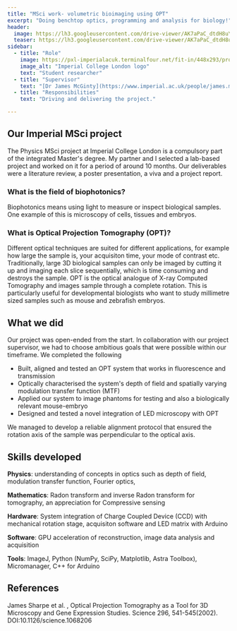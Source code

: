```yaml
---
title: "MSci work- volumetric bioimaging using OPT"
excerpt: "Doing benchtop optics, programming and analysis for biology!"
header:
  image: https://lh3.googleusercontent.com/drive-viewer/AK7aPaC_dtdH8uYYgoscbtjSmM9YlOgeYvMv0X_phEQMKTHDnl0xVdIPnzuJDsLX2AtSHvJ-JKv7-szH4A02eJZCxNmW3GczaA=s1600
  teaser: https://lh3.googleusercontent.com/drive-viewer/AK7aPaC_dtdH8uYYgoscbtjSmM9YlOgeYvMv0X_phEQMKTHDnl0xVdIPnzuJDsLX2AtSHvJ-JKv7-szH4A02eJZCxNmW3GczaA=s1600
sidebar:
  - title: "Role"
    image: https://pxl-imperialacuk.terminalfour.net/fit-in/448x293/prod01/channel_2/media/migration/staff/Blue-on-white--tojpeg_1495792235526_x4.jpg
    image_alt: "Imperial College London logo"
    text: "Student researcher"
  - title: "Supervisor"
    text: "[Dr James McGinty](https://www.imperial.ac.uk/people/james.mcginty) at Imperial College London"
  - title: "Responsibilities"
    text: "Driving and delivering the project."

---
```


## Our Imperial MSci project
The Physics MSci project at Imperial College London is a compulsory part of the integrated Master's degree. My partner and I selected a lab-based project and worked on it for a period of around 10 months. Our deliverables were a literature review, a poster presentation, a viva and a project report.

### What is the field of biophotonics?
Biophotonics means using light to measure or inspect biological samples. One example of this is microscopy of cells, tissues and embryos.

### What is Optical Projection Tomography (OPT)?
Different optical techniques are suited for different applications, for example how large the sample is, your acquisiton time, your mode of contrast etc. Traditionally, large 3D biological samples can only be imaged by cutting it up and imaging each slice sequentially, which is time consuming and destroys the sample. OPT is the optical analogue of X-ray Computed Tomography and images sample through a complete rotation. This is particularly useful for developmental biologists who want to study millimetre sized samples such as mouse and zebrafish embryos.

## What we did
Our project was open-ended from the start. In collaboration with our project supervisor, we had to choose ambitious goals that were possible within our timeframe. We completed the following
* Built, aligned and tested an OPT system that works in fluorescence and transmission
* Optically characterised the system's depth of field and spatially varying modulation transfer function (MTF)
* Applied our system to image phantoms for testing and also a biologically relevant mouse-embryo
* Designed and tested a novel integration of LED microscopy with OPT

We managed to develop a reliable alignment protocol that ensured the rotation axis of the sample was perpendicular to the optical axis. 


## Skills developed 
**Physics**: understanding of concepts in optics such as depth of field, modulation transfer function, Fourier optics, 

**Mathematics**: Radon transform and inverse Radon transform for tomography, an appreciation for Compressive sensing

**Hardware**: System integration of Charge Coupled Device (CCD) with mechanical rotation stage, acquisiton software and LED matrix with Arduino

**Software**: GPU acceleration of reconstruction, image data analysis and acquisition

**Tools**: ImageJ, Python (NumPy, SciPy, Matplotlib, Astra Toolbox), Micromanager, C++ for Arduino

## References
James Sharpe et al. , Optical Projection Tomography as a Tool for 3D Microscopy and Gene Expression Studies. Science 296, 541-545(2002). DOI:10.1126/science.1068206